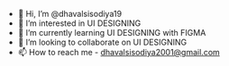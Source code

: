 - 👋 Hi, I’m @dhavalsisodiya19
- 👀 I’m interested in UI DESIGNING
- 🌱 I’m currently learning UI DESIGNING with FIGMA
- 💞️ I’m looking to collaborate on UI DESIGNING
- 📫 How to reach me - dhavalsisodiya2001@gmail.com

<!---
dhavalsisodiya19/dhavalsisodiya19 is a ✨ special ✨ repository because its `README.md` (this file) appears on your GitHub profile.
You can click the Preview link to take a look at your changes.
--->
